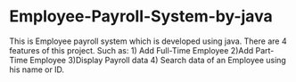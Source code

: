 # Employee-Payroll-System-by-java
This is Employee payroll system which is developed using java.  There are 4 features of this project. Such as: 1) Add Full-Time Employee  2)Add Part-Time Employee  3)Display Payroll data 4) Search data of an Employee using his name or ID. 
